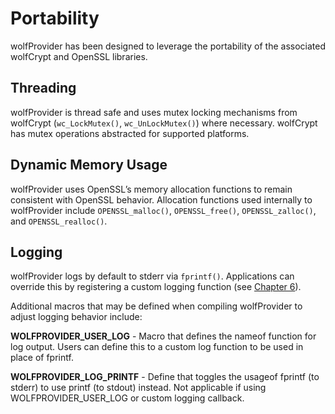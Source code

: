 # Portability

wolfProvider has been designed to leverage the portability of the associated wolfCrypt and OpenSSL libraries.

## Threading

wolfProvider is thread safe and uses mutex locking mechanisms from wolfCrypt (`wc_LockMutex()`, `wc_UnLockMutex()`) where necessary. wolfCrypt has mutex operations abstracted for supported platforms.

## Dynamic Memory Usage

wolfProvider uses OpenSSL’s memory allocation functions to remain consistent with OpenSSL behavior. Allocation functions used internally to wolfProvider include `OPENSSL_malloc()`, `OPENSSL_free()`, `OPENSSL_zalloc()`, and `OPENSSL_realloc()`.

## Logging

wolfProvider logs by default to stderr via `fprintf()`. Applications can override this by registering a custom logging function (see [Chapter 6](chapter06.md)).

Additional macros that may be defined when compiling wolfProvider to adjust logging behavior include:

**WOLFPROVIDER_USER_LOG** - Macro that defines the nameof function for log output. Users can define this to a custom log function to be used in place of fprintf.

**WOLFPROVIDER_LOG_PRINTF** - Define that toggles the usageof fprintf (to stderr) to use printf (to stdout) instead. Not applicable if using WOLFPROVIDER_USER_LOG or custom logging callback.
